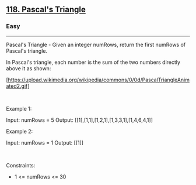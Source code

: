 <h2><a href="https://leetcode.com/problems/pascals-triangle/">118. Pascal's Triangle</a></h2><h3>Easy</h3><hr>Pascal's Triangle - Given an integer numRows, return the first numRows of Pascal's triangle.

In Pascal's triangle, each number is the sum of the two numbers directly above it as shown:

[https://upload.wikimedia.org/wikipedia/commons/0/0d/PascalTriangleAnimated2.gif]

 

Example 1:

Input: numRows = 5
Output: [[1],[1,1],[1,2,1],[1,3,3,1],[1,4,6,4,1]]


Example 2:

Input: numRows = 1
Output: [[1]]


 

Constraints:

 * 1 <= numRows <= 30